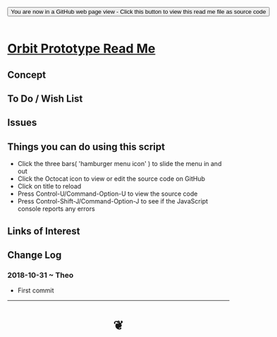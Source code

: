 
<span style=display:none; >[You are now in a GitHub source code view - click this link to view Read Me file as a web page]( https://pushme-pullyou.github.io/#cookbook-threejs/examples/controls/orbit-prototype/README.md "View file as a web page." ) </span>

<div><input type=button class = 'btn btn-secondary btn-sm' onclick="window.location.href='https://github.com/pushme-pullyou/pushme-pullyou.github.io/blob/master/cookbook-threejs/examples/controls/orbit-prototype/.md'";
value='You are now in a GitHub web page view - Click this button to view this read me file as source code' ></div>

<br>

# [Orbit Prototype Read Me]( #cookbook-threejs/examples/controls/orbit-prototype/README.md )

<!--
<iframe src=https://pushme-pullyou.github.io/cookbook-threejs/examples/controls/orbit-prototype/cookbook-threejs/examples/controls/orbit-prototype.html width=100% height=500px >Iframes are not viewable in GitHub source code views</iframe>
_<small>Orbit Prototype</small>_

## Full Screen: [Orbit Prototype]( https://pushme-pullyou.github.io/cookbook-threejs/examples/controls/orbit-prototype/cookbook-threejs/examples/controls/orbit-prototype.html )
-->


## Concept


## To Do / Wish List


## Issues


## Things you can do using this script

* Click the three bars( 'hamburger menu icon' ) to slide the menu in and out
* Click the Octocat icon to view or edit the source code on GitHub
* Click on title to reload
* Press Control-U/Command-Option-U to view the source code
* Press Control-Shift-J/Command-Option-J to see if the JavaScript console reports any errors


## Links of Interest


## Change Log

### 2018-10-31 ~ Theo


* First commit


***

# <center title="hello!" ><a href=javascript:window.scrollTo(0,0); style=text-decoration:none; > ❦ </a></center>

